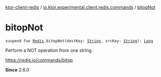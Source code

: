[ktor-client-redis](../index.md) / [io.ktor.experimental.client.redis.commands](index.md) / [bitopNot](./bitop-not.md)

# bitopNot

`suspend fun `[`Redis`](../io.ktor.experimental.client.redis/-redis/index.md)`.bitopNot(destKey: `[`String`](https://kotlinlang.org/api/latest/jvm/stdlib/kotlin/-string/index.html)`, srcKey: `[`String`](https://kotlinlang.org/api/latest/jvm/stdlib/kotlin/-string/index.html)`): `[`Long`](https://kotlinlang.org/api/latest/jvm/stdlib/kotlin/-long/index.html)

Perform a NOT operation from one string.

https://redis.io/commands/bitop

**Since**
2.6.0

